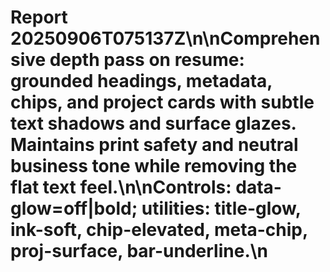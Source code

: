 # Report 20250906T075137Z\n\nComprehensive depth pass on resume: grounded headings, metadata, chips, and project cards with subtle text shadows and surface glazes. Maintains print safety and neutral business tone while removing the flat text feel.\n\nControls: data-glow=off|bold; utilities: title-glow, ink-soft, chip-elevated, meta-chip, proj-surface, bar-underline.\n

